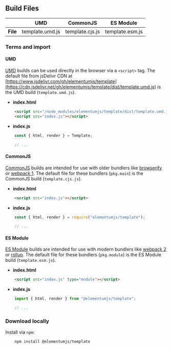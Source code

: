 ## Build Files

| | UMD | CommonJS | ES Module |
|---:|:---:|:---:|:---:|
| **File** | template.umd.js | template.cjs.js | template.esm.js |

### Terms and import

#### UMD

[UMD](https://github.com/umdjs/umd) builds can be used directly in the browser via a `<script>` tag. The default file from jsDelivr CDN at [https://www.jsdelivr.com/gh/elementumjs/template](https://cdn.jsdelivr.net/gh/elementumjs/template/dist/template.umd.js) is the UMD build (`template.umd.js`).

* **index.html**

```html
    <script src="/node_modules/elementumjs/template/dist/template.umd.js"></script>
    <script src="index.js"></script>
```

* **index.js**

```javascript
    const { html, render } = Template;

    // ...
```

#### CommonJS

[CommonJS](http://wiki.commonjs.org/wiki/Modules/1.1) builds are intended for use with older bundlers like [browserify](http://browserify.org/) or [webpack 1](https://webpack.github.io). The default file for these bundlers (`pkg.main`) is the CommonJS build (`template.cjs.js`).

* **index.html**

```html
    <script src="index.js"></script>
```

* **index.js**

```javascript
    const { html, render } = require("elementumjs/template");

    // ...
```

#### ES Module

[ES Module](http://exploringjs.com/es6/ch_modules.html) builds are intended for use with modern bundlers like [webpack 2](https://webpack.js.org) or [rollup](http://rollupjs.org/). The default file for these bundlers (`pkg.module`) is the ES Module build (`template.esm.js`).

* **index.html**

```html
    <script src="index.js" type="module"></script>
```

* **index.js**

```javascript
    import { html, render } from "@elementumjs/template";

    // ...
```

### Download locally

Install via `npm`:

```sh
    npm install @elementumjs/template
```